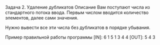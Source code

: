 Задача 2. Удаление дубликатов
Описание
Вам поступают числа из стандартного потока ввода. Первым числом вводится количество элементов, далее сами значения.

Нужно вывести все эти числа без дубликатов в порядке убывания.

Пример правильной работы программы
[IN]:
6
1
5
1
3
4
4
[OUT]: 
5
4
3
